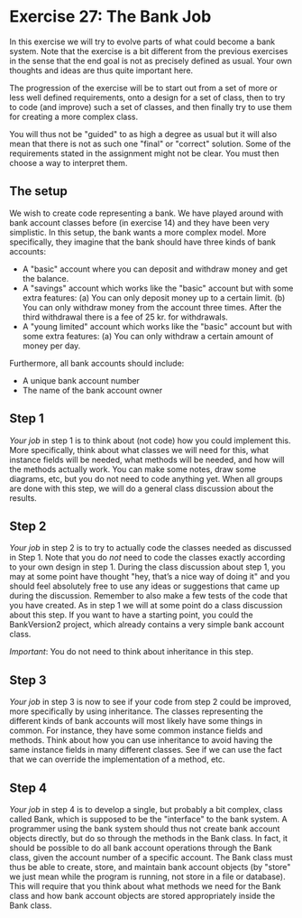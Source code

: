 ﻿# Exercise 27: The Bank Job

In this exercise we will try to evolve parts of what could become a bank system. 
Note that the exercise is a bit different from the previous exercises in the 
sense that the end goal is not as precisely defined as usual. Your own thoughts 
and ideas are thus quite important here.

The progression of the exercise will be to start out from a set of more or less 
well defined requirements, onto a design for a set of class, then to try to code 
(and improve) such a set of classes, and then finally try to use them for 
creating a more complex class.

You will thus not be "guided" to as high a degree as usual but it will also mean 
that there is not as such one "final" or "correct" solution. Some of the 
requirements stated in the assignment might not be clear. You must then choose 
a way to interpret them.

## The setup

We wish to create code representing a bank. We have played around with bank 
account classes before (in exercise 14) and they have been very simplistic. 
In this setup, the bank wants a more complex model. More specifically, they 
imagine that the bank should have three kinds of bank accounts:

  - A "basic" account where you can deposit and withdraw money and get the 
    balance.
  - A "savings" account which works like the "basic" account but with some 
    extra features:
	(a) You can only deposit money up to a certain limit.
	(b) You can only withdraw money from the account three times. After the 
	    third withdrawal there is a fee of 25 kr. for withdrawals.
  - A "young limited" account which works like the "basic" account but with 
    some extra features:
    (a) You can only withdraw a certain amount of money per day.
	
Furthermore, all bank accounts should include:

  - A unique bank account number
  - The name of the bank account owner

## Step 1

*Your job* in step 1 is to think about (not code) how you could implement this. 
More specifically, think about what classes we will need for this, what instance 
fields will be needed, what methods will be needed, and how will the methods 
actually work. You can make some notes, draw some diagrams, etc, but you do
not need to code anything yet. When all groups are done with this step, we 
will do a general class discussion about the results.

## Step 2

*Your job* in step 2 is to try to actually code the classes needed as discussed 
in Step 1. Note that you do *not* need to code the classes exactly according to 
your own design in step 1. During the class discussion about step 1, you may 
at some point have thought "hey, that’s a nice way of doing it" and you should 
feel absolutely free to use any ideas or suggestions that came up during the 
discussion. Remember to also make a few tests of the code that you have created. 
As in step 1 we will at some point do a class discussion about this step. If 
you want to have a starting point, you could the BankVersion2 project, which 
already contains a very simple bank account class.

*Important*: You do not need to think about inheritance in this step.

## Step 3

*Your job* in step 3 is now to see if your code from step 2 could be improved,
more specifically by using inheritance. The classes representing the different 
kinds of bank accounts will most likely have some things in common. For 
instance, they have some common instance fields and methods. Think about how 
you can use inheritance to avoid having the same instance fields in many 
different classes. See if we can use the fact that we can override the 
implementation of a method, etc.

## Step 4

*Your job* in step 4 is to develop a single, but probably a bit complex, class 
called Bank, which is supposed to be the "interface" to the bank system. A 
programmer using the bank system should thus not create bank account objects 
directly, but do so through the methods in the Bank class. In fact, it should 
be possible to do all bank account operations through the Bank class, given 
the account number of a specific account. The Bank class must thus be able 
to create, store, and maintain bank account objects (by "store" we just mean 
while the program is running, not store in a file or database). This will 
require that you think about what methods we need for the Bank class and how 
bank account objects are stored appropriately inside the Bank class.
